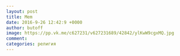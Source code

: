 ```yaml
--- 
layout: post 
title: Mem 
date: 2016-9-26 12:42:9 +0000 
author: butoff 
image: https://pp.vk.me/c627231/v627231689/42842/ylKwW9cgxMQ.jpg
comment: 
categories: религия
---
```

